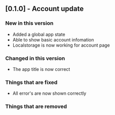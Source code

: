 ## [0.1.0] - Account update

### New in this version

* Added a global app state
* Able to show basic account infomation
* Localstorage is now working for account page

### Changed in this version

* The app title is now correct

### Things that are fixed

* All error's are now shown correctly

### Things that are removed

